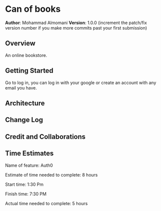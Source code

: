 # Can of books

**Author**: Mohammad Almomani
**Version**: 1.0.0 (increment the patch/fix version number if you make more commits past your first submission)

## Overview
<!-- Provide a high level overview of what this application is and why you are building it, beyond the fact that it's an assignment for this class. (i.e. What's your problem domain?) -->
An online bookstore.

## Getting Started
<!-- What are the steps that a user must take in order to build this app on their own machine and get it running? -->
Go to log in, you can log in with your google or create an account with any email you have.

## Architecture
<!-- Provide a detailed description of the application design. What technologies (languages, libraries, etc) you're using, and any other relevant design information. -->

## Change Log
<!-- Use this area to document the iterative changes made to your application as each feature is successfully implemented. Use time stamps. Here's an example:

01-01-2001 4:59pm - Application now has a fully-functional express server, with a GET route for the location resource. -->

## Credit and Collaborations
<!-- Give credit (and a link) to other people or resources that helped you build this application. -->


## Time Estimates

Name of feature: Auth0

Estimate of time needed to complete: 8 hours

Start time: 1:30 Pm

Finish time: 7:30 PM

Actual time needed to complete: 5 hours
